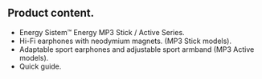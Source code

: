 ## Product content.

* Energy Sistem™ Energy MP3 Stick / Active Series.
* Hi-Fi earphones with neodymium magnets. (MP3 Stick models).
* Adaptable sport earphones and adjustable sport armband (MP3 Active models).
* Quick guide.

